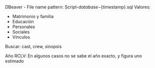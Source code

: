 DBeaver - File name pattern: Script-${database}-${timestamp}.sql
Valores: 
- Matrimonio y familia
- Educación
- Personales
- Sociales
- Vínculos

Buscar: cast, crew, sinopsis

Año RCLV: En algunos casos no se sabe el año exacto, y figura uno estimado